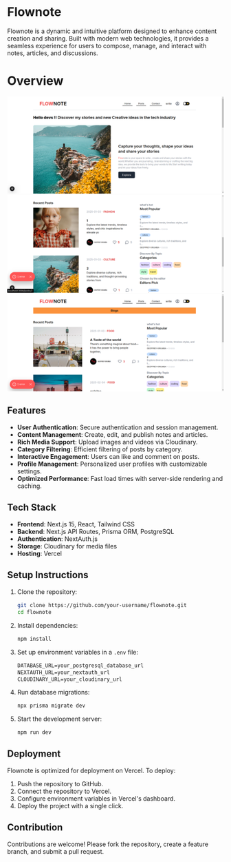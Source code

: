 # Flownote

Flownote is a dynamic and intuitive platform designed to enhance content creation and sharing. Built with modern web technologies, it provides a seamless experience for users to compose, manage, and interact with notes, articles, and discussions.

# Overview
![Hero Section](public/screenshots/screen3.png)
![Posts Section](public/screenshots/screen2.png)
![Blog Page](public/screenshots/scrren1.png)


## Features

- **User Authentication**: Secure authentication and session management.
- **Content Management**: Create, edit, and publish notes and articles.
- **Rich Media Support**: Upload images and videos via Cloudinary.
- **Category Filtering**: Efficient filtering of posts by category.
- **Interactive Engagement**: Users can like and comment on posts.
- **Profile Management**: Personalized user profiles with customizable settings.
- **Optimized Performance**: Fast load times with server-side rendering and caching.

## Tech Stack

- **Frontend**: Next.js 15, React, Tailwind CSS
- **Backend**: Next.js API Routes, Prisma ORM, PostgreSQL
- **Authentication**: NextAuth.js
- **Storage**: Cloudinary for media files
- **Hosting**: Vercel

## Setup Instructions

1. Clone the repository:
   ```sh
   git clone https://github.com/your-username/flownote.git
   cd flownote
   ```

2. Install dependencies:
   ```sh
   npm install
   ```

3. Set up environment variables in a `.env` file:
   ```env
   DATABASE_URL=your_postgresql_database_url
   NEXTAUTH_URL=your_nextauth_url
   CLOUDINARY_URL=your_cloudinary_url
   ```

4. Run database migrations:
   ```sh
   npx prisma migrate dev
   ```

5. Start the development server:
   ```sh
   npm run dev
   ```

## Deployment

Flownote is optimized for deployment on Vercel. To deploy:

1. Push the repository to GitHub.
2. Connect the repository to Vercel.
3. Configure environment variables in Vercel's dashboard.
4. Deploy the project with a single click.

## Contribution

Contributions are welcome! Please fork the repository, create a feature branch, and submit a pull request.

 

